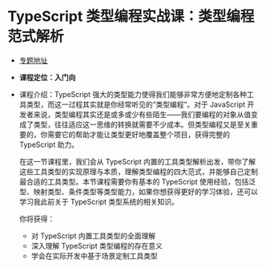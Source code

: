 # TypeScript 类型编程实战课：类型编程范式解析

- [专题地址](https://qconplus.infoq.cn/202210/beijing/track/1476)
- **课程定位：入门向**
- 课程介绍：TypeScript 强大的类型能力使得我们能够非常方便地定制各种工具类型，而这一过程其实就是你经常听见的“类型编程”。对于 JavaScript 开发者来说，类型编程其实还是或多或少有些陌生——我们要编程的对象从值变成了类型，往往适应这一思维的转换就需要不少成本。但类型编程又是至关重要的，你需要它的帮助才能让类型更好地覆盖整个项目，获得完整的 TypeScript 助力。

  在这一节课程里，我们会从 TypeScript 内置的工具类型解析出发，带你了解这些工具类型的实现原理与本质，理解类型编程的四大范式，并能够自己定制最合适的工具类型。本节课程需要你有基本的 TypeScript 使用经验，包括泛型、映射类型、条件类型等类型能力，如果你想获得更好的学习体验，还可以学习我此前关于 TypeScript 类型系统的相关知识。

  你将获得：

  - 对 TypeScript 内置工具类型的全面理解
  - 深入理解 TypeScript 类型编程的存在意义
  - 学会在实际开发中基于场景定制工具类型
